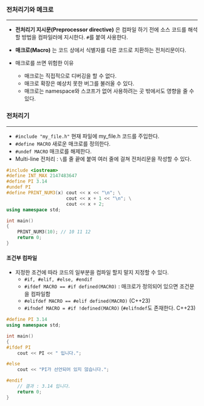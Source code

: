 
### 전처리기와 메크로
---
* **전처리기 지시문(Preprocessor directive)** 은 컴파일 하기 전에 소스 코드를 해석할 방법을 컴파일러에 지시한다.
	`#`를 붙여 사용한다.

* **매크로(Macro)** 는 코드 상에서 식별자를 다른 코드로 치환하는 전처리문이다.

* 매크로를 쓰면 위험한 이유
	* 매크로는 직접적으로 디버깅을 할 수 없다.
	* 매크로 확장은 예상치 못한 버그를 불러올 수 있다.
	* 매크로는 namespace와 스코프가 없어 사용하려는 곳 밖에서도 영향을 줄 수 있다.


### 전처리기
---
- `#include "my_file.h"` 현재 파일에 my_file.h 코드를 주입한다.
- `#define MACRO` 새로운 매크로를 정의한다.
- `#undef MACRO` 매크로를 해제한다.
- Multi-line 전처리 : `\`를 줄 끝에 붙여 여러 줄에 걸쳐 전처리문을 작성할 수 있다.
```cpp
#include <iostream>
#define INT_MAX 2147483647
#define PI 3.14
#undef PI
#define PRINT_NUM3(x) cout << x << "\n"; \
                      cout << x + 1 << "\n"; \
                      cout << x + 2;
using namespace std;

int main()
{
	PRINT_NUM3(10); // 10 11 12
	return 0;
}
```


#### 조건부 컴파일
* 지정한 조건에 따라 코드의 일부분을 컴파일 할지 말지 지정할 수 있다.
	* `#if, #elif, #else, #endif`
	* `#ifdef MACRO == #if defined(MACRO)` : 매크로가 정의되어 있으면 조건문을 컴파일함
	* `#elifdef MACRO == #elif defined(MACRO)` (C++23)
	* `#ifndef MACRO = #if !defined(MACRO)` (`#elifndef`도 존재한다. C++23)
```cpp
#define PI 3.14
using namespace std;

int main()
{
#ifdef PI
	cout << PI << " 입니다.";

#else
	cout << "PI가 선언되어 있지 않습니다.";

#endif
	// 결과 : 3.14 입니다.
	return 0;
}
```
